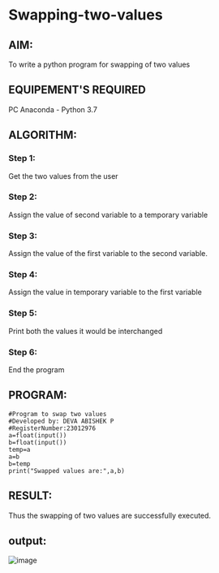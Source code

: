 # Swapping-two-values
## AIM:
To write a python program for swapping of two values
## EQUIPEMENT'S REQUIRED
PC
Anaconda - Python 3.7
## ALGORITHM: 
### Step 1:
Get the two values from the user
### Step 2: 
Assign the value of second variable to a temporary variable 
### Step 3: 
Assign the value of the first variable to the second variable.
### Step 4:  
Assign the value in temporary variable to the first variable
### Step 5: 
Print both the values it would be interchanged
### Step 6: 
End the program
## PROGRAM:
``````
#Program to swap two values
#Developed by: DEVA ABISHEK P
#RegisterNumber:23012976
a=float(input())
b=float(input())
temp=a
a=b
b=temp
print("Swapped values are:",a,b)
`````````
## RESULT:
Thus the swapping of two values are successfully executed.
## output:
![image](https://github.com/DEVAABISHEK/Swapping-two-values/assets/150319305/610a7aed-75f5-4766-bc3a-13873dedaa1c)




